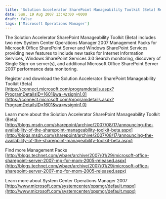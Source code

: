 ```yaml
---
title: 'Solution Accelerator SharePoint Manageability Toolkit (Beta) Released'
date: Sun, 19 Aug 2007 13:42:00 +0000
draft: false
tags: ['Microsoft Operations Manager']
---
```


The Solution Accelerator SharePoint Manageability Toolkit (Beta) includes two new System Center Operations Manager 2007 Management Packs for Microsoft Office SharePoint Server and Windows SharePoint Services providing new features to include new tasks for Internet Information Services, Windows SharePoint Services 3.0 Search monitoring, discovery of Single Sign-on server(s), and additional Microsoft Office SharePoint Server 2007 performance data monitoring.

Register and download the Solution Accelerator SharePoint Manageability Toolkit (Beta)  
[https://connect.microsoft.com/programdetails.aspx?ProgramDetailsID=1601&wa=wsignin1.0](https://connect.microsoft.com/programdetails.aspx?ProgramDetailsID=1601&wa=wsignin1.0)

Learn more about the Solution Accelerator SharePoint Manageability Toolkit (Beta)  
[http://blogs.msdn.com/sharepoint/archive/2007/08/17/announcing-the-availability-of-the-sharepoint-manageability-toolkit-beta.aspx](http://blogs.msdn.com/sharepoint/archive/2007/08/17/announcing-the-availability-of-the-sharepoint-manageability-toolkit-beta.aspx)

Find more Management Packs  
[http://blogs.technet.com/wbaer/archive/2007/01/29/microsoft-office-sharepoint-server-2007-mp-for-mom-2005-released.aspx](http://blogs.technet.com/wbaer/archive/2007/01/29/microsoft-office-sharepoint-server-2007-mp-for-mom-2005-released.aspx)

Learn more about System Center Operations Manager 2007  
[http://www.microsoft.com/systemcenter/opsmgr/default.mspx](http://www.microsoft.com/systemcenter/opsmgr/default.mspx)
